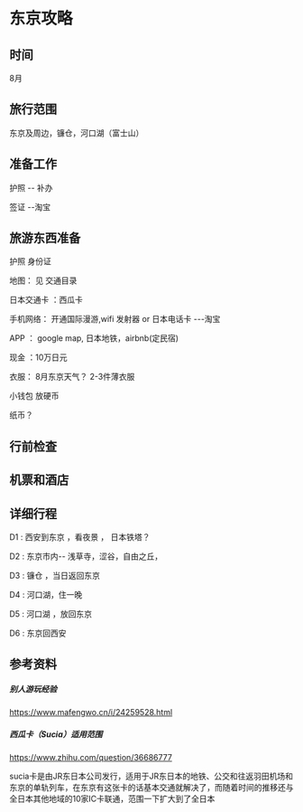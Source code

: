 # 东京攻略

## 时间
   8月

## 旅行范围

东京及周边，镰仓，河口湖（富士山）

## 准备工作
   护照 -- 补办

   签证 --淘宝

## 旅游东西准备
   护照 身份证

   地图： 见 交通目录

   日本交通卡 ：西瓜卡

   手机网络： 开通国际漫游,wifi 发射器 or 日本电话卡 ---淘宝

   APP ： google map, 日本地铁，airbnb(定民宿)

   现金 ：10万日元

   衣服： 8月东京天气？ 2-3件薄衣服

   小钱包 放硬币

   纸币？

## 行前检查

## 机票和酒店

## 详细行程

D1 : 西安到东京 ，看夜景 ， 日本铁塔？

D2 : 东京市内-- 浅草寺，涩谷，自由之丘，

D3 : 镰仓 ，当日返回东京

D4 : 河口湖，住一晚

D5 : 河口湖 ，放回东京

D6 : 东京回西安



## 参考资料
##### 别人游玩经验
https://www.mafengwo.cn/i/24259528.html
##### 西瓜卡（Sucia）适用范围
https://www.zhihu.com/question/36686777

sucia卡是由JR东日本公司发行，适用于JR东日本的地铁、公交和往返羽田机场和东京的单轨列车，在东京有这张卡的话基本交通就解决了，而随着时间的推移还与全日本其他地域的10家IC卡联通，范围一下扩大到了全日本
